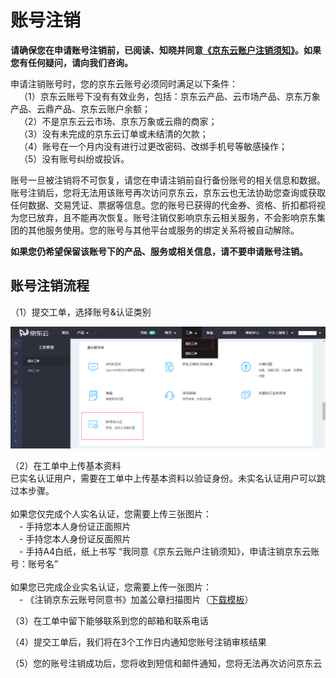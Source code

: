 # 账号注销
**请确保您在申请账号注销前，已阅读、知晓并同意[《京东云账户注销须知》](https://docs.jdcloud.com/platform-agreement/privacy-policy)。如果您有任何疑问，请向我们咨询。**

申请注销账号时，您的京东云账号必须同时满足以下条件：</br>
&emsp;（1）京东云账号下没有有效业务，包括：京东云产品、云市场产品、京东万象产品、云鼎产品、京东云账户余额；</br>
&emsp;（2）不是京东云云市场、京东万象或云鼎的商家；</br>
&emsp;（3）没有未完成的京东云订单或未结清的欠款；</br>
&emsp;（4）账号在一个月内没有进行过更改密码、改绑手机号等敏感操作；</br>
&emsp;（5）没有账号纠纷或投诉。</br>

账号一旦被注销将不可恢复，请您在申请注销前自行备份账号的相关信息和数据。账号注销后，您将无法用该账号再次访问京东云，京东云也无法协助您查询或获取任何数据、交易凭证、票据等信息。您的账号已获得的代金券、资格、折扣都将视为您已放弃，且不能再次恢复。账号注销仅影响京东云相关服务，不会影响京东集团的其他服务使用。您的账号与其他平台或服务的绑定关系将被自动解除。

**如果您仍希望保留该账号下的产品、服务或相关信息，请不要申请账号注销。**

## 账号注销流程
（1）提交工单，选择账号&认证类别

![](../../../image/User/Account%20Management/Account%20Revocation/账号注销1.png)

（2）在工单中上传基本资料</br>
已实名认证用户，需要在工单中上传基本资料以验证身份。未实名认证用户可以跳过本步骤。</br></br>
如果您仅完成个人实名认证，您需要上传三张图片：</br>
&emsp;- 手持您本人身份证正面照片</br>
&emsp;- 手持您本人身份证反面照片</br>
&emsp;- 手持A4白纸，纸上书写 “我同意《京东云账户注销须知》，申请注销京东云账号：账号名”</br></br>
如果您已完成企业实名认证，您需要上传一张图片：</br>
&emsp;- 《注销京东云账号同意书》加盖公章扫描图片（[下载模板]()）

（3）在工单中留下能够联系到您的邮箱和联系电话

（4）提交工单后，我们将在3个工作日内通知您账号注销审核结果

（5）您的账号注销成功后，您将收到短信和邮件通知，您将无法再次访问京东云



